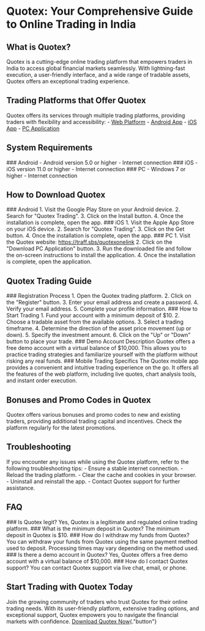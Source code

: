 # Quotex: Your Comprehensive Guide to Online Trading in India

## What is Quotex?

Quotex is a cutting-edge online trading platform that empowers traders
in India to access global financial markets seamlessly. With
lightning-fast execution, a user-friendly interface, and a wide range of
tradable assets, Quotex offers an exceptional trading experience.

## Trading Platforms that Offer Quotex

Quotex offers its services through multiple trading platforms, providing
traders with flexibility and accessibility: - [Web
Platform](\%22https://traff.sbs/quotexonelink\%22) - [Android
App](\%22https://traff.sbs/quotexonelink\%22) - [iOS
App](\%22https://traff.sbs/quotexonelink\%22) - [PC
Application](\%22https://traff.sbs/quotexonelink\%22)

## System Requirements

\### Android - Android version 5.0 or higher - Internet connection \###
iOS - iOS version 11.0 or higher - Internet connection \### PC - Windows
7 or higher - Internet connection

## How to Download Quotex

\### Android 1. Visit the Google Play Store on your Android device. 2.
Search for "Quotex Trading". 3. Click on the Install button. 4.
Once the installation is complete, open the app. \### iOS 1. Visit the
Apple App Store on your iOS device. 2. Search for "Quotex
Trading". 3. Click on the Get button. 4. Once the installation is
complete, open the app. \### PC 1. Visit the Quotex website:
https://traff.sbs/quotexonelink 2. Click on the "Download PC
Application" button. 3. Run the downloaded file and follow the
on-screen instructions to install the application. 4. Once the
installation is complete, open the application.

## Quotex Trading Guide

\### Registration Process 1. Open the Quotex trading platform. 2. Click
on the "Register" button. 3. Enter your email address and create a
password. 4. Verify your email address. 5. Complete your profile
information. \### How to Start Trading 1. Fund your account with a
minimum deposit of \$10. 2. Choose a tradable asset from the available
options. 3. Select a trading timeframe. 4. Determine the direction of
the asset price movement (up or down). 5. Specify the investment amount.
6. Click on the "Up" or "Down" button to place your trade.
\### Demo Account Description Quotex offers a free demo account with a
virtual balance of \$10,000. This allows you to practice trading
strategies and familiarize yourself with the platform without risking
any real funds. \### Mobile Trading Specifics The Quotex mobile app
provides a convenient and intuitive trading experience on the go. It
offers all the features of the web platform, including live quotes,
chart analysis tools, and instant order execution.

## Bonuses and Promo Codes in Quotex

Quotex offers various bonuses and promo codes to new and existing
traders, providing additional trading capital and incentives. Check the
platform regularly for the latest promotions.

## Troubleshooting

If you encounter any issues while using the Quotex platform, refer to
the following troubleshooting tips: - Ensure a stable internet
connection. - Reload the trading platform. - Clear the cache and cookies
in your browser. - Uninstall and reinstall the app. - Contact Quotex
support for further assistance.

## FAQ

\### Is Quotex legit? Yes, Quotex is a legitimate and regulated online
trading platform. \### What is the minimum deposit in Quotex? The
minimum deposit in Quotex is \$10. \### How do I withdraw my funds from
Quotex? You can withdraw your funds from Quotex using the same payment
method used to deposit. Processing times may vary depending on the
method used. \### Is there a demo account in Quotex? Yes, Quotex offers
a free demo account with a virtual balance of \$10,000. \### How do I
contact Quotex support? You can contact Quotex support via live chat,
email, or phone.

## Start Trading with Quotex Today

Join the growing community of traders who trust Quotex for their online
trading needs. With its user-friendly platform, extensive trading
options, and exceptional support, Quotex empowers you to navigate the
financial markets with confidence. [Download Quotex
Now](\%22https://traff.sbs/quotexonelink\%22){."button"}

